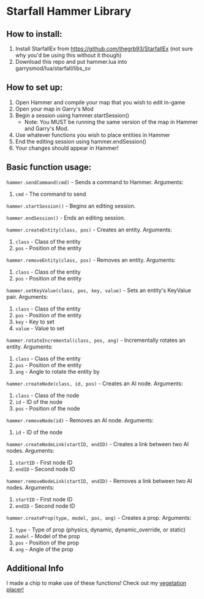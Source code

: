 # Starfall Hammer Library
## How to install:
1. Install StarfallEx from https://github.com/thegrb93/StarfallEx (not sure why you'd be using this without it though)
2. Download this repo and put hammer.lua into garrysmod/lua/starfall/libs_sv

## How to set up:
1. Open Hammer and compile your map that you wish to edit in-game
2. Open your map in Garry's Mod
3. Begin a session using hammer.startSession()
   - Note: You MUST be running the same version of the map in Hammer and Garry's Mod.
4. Use whatever functions you wish to place entities in Hammer
5. End the editing session using hammer.endSession()
6. Your changes should appear in Hammer!

## Basic function usage:
`hammer.sendCommand(cmd)` - Sends a command to Hammer. Arguments:
1. `cmd` - The command to send

`hammer.startSession()` - Begins an editing session.

`hammer.endSession()` - Ends an editing session.

`hammer.createEntity(class, pos)` - Creates an entity. Arguments:
1. `class` - Class of the entity
2. `pos` - Position of the entity

`hammer.removeEntity(class, pos)` - Removes an entity. Arguments:
1. `class` - Class of the entity
2. `pos` - Position of the entity

`hammer.setKeyValue(class, pos, key, value)` - Sets an entity's KeyValue pair. Arguments:
1. `class` - Class of the entity
2. `pos` - Position of the entity
3. `key` - Key to set
4. `value` - Value to set

`hammer.rotateIncremental(class, pos, ang)` - Incrementally rotates an entity. Arguments:
1. `class` - Class of the entity
2. `pos` - Position of the entity
3. `ang` - Angle to rotate the entity by

`hammer.createNode(class, id, pos)` - Creates an AI node. Arguments:
1. `class` - Class of the node
2. `id` - ID of the node
3. `pos` - Position of the node

`hammer.removeNode(id)` - Removes an AI node. Arguments:
1. `id` - ID of the node

`hammer.createNodeLink(startID, endID)` - Creates a link between two AI nodes. Arguments:
1. `startID` - First node ID
2. `endID` - Second node ID

`hammer.removeNodeLink(startID, endID)` - Removes a link between two AI nodes. Arguments:
1. `startID` - First node ID
2. `endID` - Second node ID

`hammer.createProp(type, model, pos, ang)` - Creates a prop. Arguments:
1. `type` - Type of prop (physics, dynamic, dynamic_override, or static)
2. `model` - Model of the prop
3. `pos` - Position of the prop
4. `ang` - Angle of the prop

## Additional Info
I made a chip to make use of these functions! Check out my [vegetation placer!](https://gist.github.com/CheezusChrust/18845f7b41b9cceb171aa52a10d19855)
